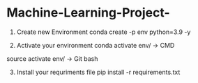 # Machine-Learning-Project-

1. Create new Environment
conda create -p env python=3.9 -y

2. Activate your environment
conda activate env/ -> CMD

source activate env/ -> Git bash

3. Install your requriments file
pip install -r requirements.txt